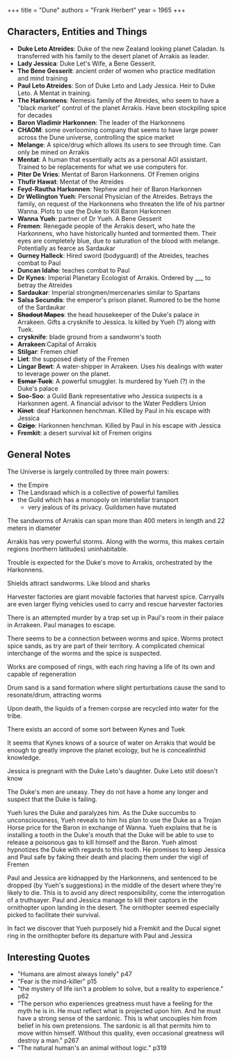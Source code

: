 +++
title = "Dune" 
authors = "Frank Herbert" 
year = 1965
+++

## Characters, Entities and Things 

- **Duke Leto Atreides**: Duke of the new Zealand looking planet Caladan. Is transferred with his family to the desert planet of Arrakis as leader. 
- **Lady Jessica**: Duke Let's Wife, a Bene Gesserit. 
- **The Bene Gesserit**: ancient order of women who practice meditation and mind training
-  **Paul Leto Atreides**: Son of Duke Leto and Lady Jessica. Heir to Duke Leto. A Mentat in training. 
- **The Harkonnens**: Nemesis family of the Atreides, who seem to have a "black market" control of the planet Arrakis. Have been stockpiling spice for decades 
-  **Baron Vladimir Harkonnen**: The leader of the Harkonnens 
- **CHAOM**: some overlooming company that seems to have large power across the Dune universe, controlling the spice market
- **Melange**: A spice/drug which allows its users to see through time. Can only be mined on Arrakis 
- **Mentat**: A human that essentially acts as a personal AGI assistant. Trained to be replacements for what we use computers for. 
-  **Piter De Vries**: Mentat of Baron Harkonnens. Of Fremen origins
-  **Thufir Hawat**: Mentat of the Atreides
- **Feyd-Rautha Harkonnen**: Nephew and heir of Baron Harkonnen
- **Dr Wellington Yueh**: Personal Physician of the Atreides. Betrays the family, on request of the Harkonnens who threaten the life of his partner Wanna. Plots to use the Duke to Kill Baron Harkonnen 
- **Wanna Yueh**: partner of Dr Yueh. A Bene Gesserit 
- **Fremen**: Renegade people of the Arrakis desert, who hate the Harkonnens, who have historically hunted and tormented them. Their eyes are completely blue, due to saturation of the blood with melange. Potentially as fearce as Sardaukar 
- **Gurney Halleck**: Hired sword (bodyguard) of the Atreides, teaches combat to Paul
- **Duncan Idaho**: teaches combat to Paul
- **Dr Kynes**: Imperial Planetary Ecologist of Arrakis. Ordered by ___ to betray the Atreides 
- **Sardaukar**: Imperial strongmen/mercenaries similar to Spartans 
- **Salsa Secundis**: the emperor's prison planet. Rumored to be the home of the Sardaukar 
- ~~**Shadout Mapes**~~: the head housekeeper of the Duke's palace in Arrakeen. Gifts a crysknife to Jessica. Is killed by Yueh (?) along with Tuek. 
- **crysknife**: blade ground from a sandworm's tooth
- **Arrakeen**:Capital of Arrakis 
- **Stilgar**: Fremen chief
- **Liet**: the supposed diety of the Fremen
- **Lingar Bewt**: A water-shipper in Arrakeen. Uses his dealings with water to leverage power on the planet. 
- ~~**Esmar Tuek**~~: A powerful smuggler. Is murdered by Yueh (?) in the Duke's palace 
- **Soo-Soo**: a Guild Bank representative who Jessica suspects is a Harkonnen agent. A financial advisor to the Water Peddlers Union
- ~~**Kinet**~~: deaf Harkonnen henchman. Killed by Paul in his escape with Jessica 
- ~~**Czigo**~~: Harkonnen henchman. Killed by Paul in his escape with Jessica 
- **Fremkit**: a desert survival kit of Fremen origins 

## General Notes 

The Universe is largely controlled by three main powers:
- the Empire
- The Landsraad which is a collective of powerful families
- the Guild which has a monopoly on interstellar transport
  - very jealous of its privacy. Guildsmen have mutated 

The sandworms of Arrakis can span more than 400 meters in length and 22 meters in diameter

Arrakis has very powerful storms. Along with the worms, this makes certain regions (northern latitudes) uninhabitable. 

Trouble is expected for the Duke's move to Arrakis, orchestrated by the Harkonnens. 

Shields attract sandworms. Like blood and sharks 

Harvester factories are giant movable factories that harvest spice. Carryalls are even larger flying vehicles used to carry and rescue harvester factories 

There is an attempted murder by a trap set up in Paul's room in their palace in Arrakeen. Paul manages to escape. 

There seems to be a connection between worms and spice. Worms protect spice sands, as try are part of their territory. A complicated chemical interchange of the worms and the spice is suspected. 

Works are composed of rings, with each ring having a life of its own and capable of regeneration

Drum sand is a sand formation where slight perturbations cause the sand to resonate/drum, attracting worms

Upon death, the liquids of a fremen corpse are recycled into water for the tribe. 

There exists an accord of some sort between Kynes and Tuek

It seems that Kynes knows of a source of water on Arrakis that would be enough to greatly improve the planet ecology, but he is concealinthid knowledge. 

Jessica is pregnant with the Duke Leto's daughter. Duke Leto still doesn't know

The Duke's men are uneasy. They do not have a home any longer and suspect that the Duke is failing. 

Yueh lures the Duke and paralyzes him. As the Duke succumbs to unconsciousness, Yueh reveals to him his plan to use the Duke as a Trojan Horse price for the Baron in exchange of Wanna. Yueh explains that he is installing a tooth in the Duke's mouth that the Duke will be able to use to release a poisonous gas to kill himself and the Baron. Yueh almost hypnotizes the Duke with regards to this tooth. He promises to keep Jessica and Paul safe by faking their death and placing them under the vigil of Fremen

Paul and Jessica are kidnapped by the Harkonnens, and sentenced to be dropped (by Yueh's suggestions) in the middle of the desert where they're likely to die. This is to avoid any direct responsibility, come the interrogation of a truthsayer. Paul and Jessica manage to kill their captors in the ornithopter upon landing in the desert. The ornithopter seemed especially picked to facilitate their survival. 

In fact we discover that Yueh purposely hid a Fremkit and the Ducal signet ring in the ornithopter before its departure with Paul and Jessica 



## Interesting Quotes

- "Humans are almost always lonely" p47
- "Fear is the mind-killer" p15
- "the mystery of life isn't a problem to solve, but a reality to experience." p62
- "The person who experiences greatness must have a feeling for the myth he
  is in. He must reflect what is projected upon him. And he must have a strong sense of the sardonic. This is
  what uncouples him from belief in his own pretensions. The sardonic is all that permits him to move within
  himself. Without this quality, even occasional greatness will destroy a man." p267
- "The natural human's an animal without logic." p319

